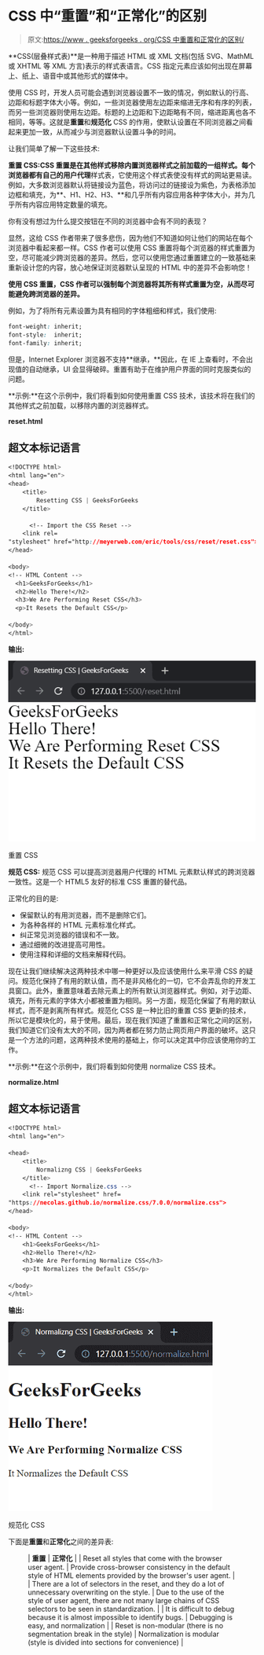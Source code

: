 # CSS 中“重置”和“正常化”的区别

> 原文:[https://www . geeksforgeeks . org/CSS 中重置和正常化的区别/](https://www.geeksforgeeks.org/difference-between-resetting-and-normalizing-in-css/)

**CSS(层叠样式表)**是一种用于描述 HTML 或 XML 文档(包括 SVG、MathML 或 XHTML 等 XML 方言)表示的样式表语言。CSS 指定元素应该如何出现在屏幕上、纸上、语音中或其他形式的媒体中。

使用 CSS 时，开发人员可能会遇到浏览器设置不一致的情况，例如默认的行高、边距和标题字体大小等。例如，一些浏览器使用左边距来缩进无序和有序的列表，而另一些浏览器则使用左边距。标题的上边距和下边距略有不同，缩进距离也各不相同，等等。这就是**重置**和**规范化** CSS 的作用，使默认设置在不同浏览器之间看起来更加一致，从而减少与浏览器默认设置斗争的时间。

让我们简单了解一下这些技术:

**重置 CSS:**CSS 重置是在其他样式移除内置浏览器样式之前加载的一组样式。每个浏览器都有自己的**用户代理**样式表，它使用这个样式表使没有样式的网站更易读。例如，大多数浏览器默认将链接设为蓝色，将访问过的链接设为紫色，为表格添加边框和填充，为**、H1、H2、H3、**和几乎所有内容应用各种字体大小，并为几乎所有内容应用特定数量的填充。

你有没有想过为什么提交按钮在不同的浏览器中会有不同的表现？

显然，这给 CSS 作者带来了很多悲伤，因为他们不知道如何让他们的网站在每个浏览器中看起来都一样。CSS 作者可以使用 CSS 重置将每个浏览器的样式重置为空，尽可能减少跨浏览器的差异。然后，您可以使用您通过重置建立的一致基础来重新设计您的内容，放心地保证浏览器默认呈现的 HTML 中的差异不会影响您！

**使用 CSS 重置，CSS 作者可以强制每个浏览器将其所有样式重置为空，从而尽可能避免跨浏览器的差异。**

例如，为了将所有元素设置为具有相同的字体粗细和样式，我们使用:

```css
font-weight: inherit;
font-style:  inherit;
font-family: inherit;
```

但是，Internet Explorer 浏览器不支持**继承，**因此，在 IE 上查看时，不会出现值的自动继承，UI 会显得破碎。重置有助于在维护用户界面的同时克服类似的问题。

**示例:**在这个示例中，我们将看到如何使用重置 CSS 技术，该技术将在我们的其他样式之前加载，以移除内置的浏览器样式。

**reset.html**

## 超文本标记语言

```css
<!DOCTYPE html>
<html lang="en">
<head>
    <title>
        Resetting CSS | GeeksForGeeks
    </title>

      <!-- Import the CSS Reset -->
    <link rel=
"stylesheet" href="http://meyerweb.com/eric/tools/css/reset/reset.css">
</head>

<body>
<!-- HTML Content -->
  <h1>GeeksForGeeks</h1>
  <h2>Hello There!</h2>
  <h3>We Are Performing Reset CSS</h3>
  <p>It Resets the Default CSS</p>

</body>
</html>
```

**输出:**

![](img/2377656e157445511e92a729b2d0c75c.png)

重置 CSS

**规范 CSS:** 规范 CSS 可以提高浏览器用户代理的 HTML 元素默认样式的跨浏览器一致性。这是一个 HTML5 友好的标准 CSS 重置的替代品。

正常化的目的是:

*   保留默认的有用浏览器，而不是删除它们。
*   为各种各样的 HTML 元素标准化样式。
*   纠正常见浏览器的错误和不一致。
*   通过细微的改进提高可用性。
*   使用注释和详细的文档来解释代码。

现在让我们继续解决这两种技术中哪一种更好以及应该使用什么来平滑 CSS 的疑问。规范化保持了有用的默认值，而不是非风格化的一切，它不会弄乱你的开发工具窗口。此外，重置意味着去除元素上的所有默认浏览器样式。例如，对于边距、填充，所有元素的字体大小都被重置为相同。另一方面，规范化保留了有用的默认样式，而不是剥离所有样式。规范化 CSS 是一种比旧的重置 CSS 更新的技术，所以它是模块化的，易于使用。最后，现在我们知道了重置和正常化之间的区别，我们知道它们没有太大的不同，因为两者都在努力防止网页用户界面的破坏。这只是一个方法的问题，这两种技术使用的基础上，你可以决定其中你应该使用你的工作。

**示例:**在这个示例中，我们将看到如何使用 normalize CSS 技术。

**normalize.html**

## 超文本标记语言

```css
<!DOCTYPE html>
<html lang="en">

<head>
    <title>
        Normalizng CSS | GeeksForGeeks
    </title>
      <!-- Import Normalize.css -->
    <link rel="stylesheet" href=
"https://necolas.github.io/normalize.css/7.0.0/normalize.css">
</head>

<body>
<!-- HTML Content -->
    <h1>GeeksForGeeks</h1>
    <h2>Hello There!</h2>
    <h3>We Are Performing Normalize CSS</h3>
    <p>It Normalizes the Default CSS</p>

</body>
</html>
```

**输出:**

![](img/9f4b6a73be66101e230f9c17f541d57f.png)

规范化 CSS

下面是**重置**和**正常化**之间的差异表:

<figure class="table">

| **重置** | **正常化** |
| Reset all styles that come with the browser user agent. | Provide cross-browser consistency in the default style of HTML elements provided by the browser's user agent. |
| There are a lot of selectors in the reset, and they do a lot of unnecessary overwriting on the style. | Due to the use of the style of user agent, there are not many large chains of CSS selectors to be seen in standardization. |
| It is difficult to debug because it is almost impossible to identify bugs. | Debugging is easy, and normalization |
| Reset is non-modular (there is no segmentation break in the style) | Normalization is modular (style is divided into sections for convenience) |

</figure>